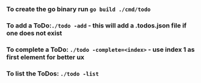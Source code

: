 ### To create the go binary run `go build ./cmd/todo`
### To add a ToDo:`./todo -add` - this will add a .todos.json file if one does not exist

### To complete a ToDo: `./todo -complete=<index>` - use index 1 as first element for better ux

### To list the ToDos: `./todo -list`